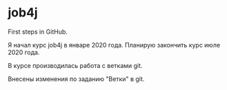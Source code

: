 # job4j
First steps in GitHub.

Я начал курс job4j в январе 2020 года. Планирую закончить курс июле 2020 года.

В курсе производилась работа с ветками git.

Внесены изменения по заданию "Ветки" в git.